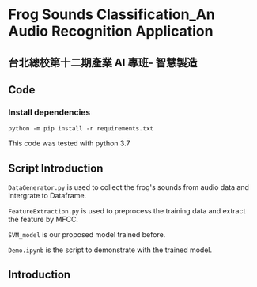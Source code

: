 # Frog Sounds Classification_An Audio Recognition Application
## 台北總校第十二期產業 AI 專班- 智慧製造

## Code

### Install dependencies

```
python -m pip install -r requirements.txt
```

This code was tested with python 3.7  


## Script Introduction

```DataGenerator.py``` is used to collect the frog's sounds from audio data and intergrate to Dataframe.

```FeatureExtraction.py``` is used to preprocess the training data and extract the feature by MFCC.

```SVM_model``` is our proposed model trained before.

```Demo.ipynb``` is the script to demonstrate with the trained model.

## Introduction
